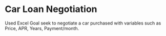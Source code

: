 # Car Loan Negotiation
Used Excel Goal seek to negotiate a car purchased with variables such as Price, APR, Years, Payment/month.

